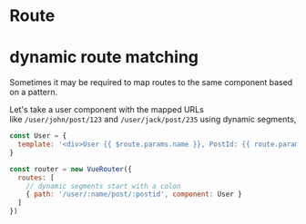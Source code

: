 # Route

# dynamic route matching

Sometimes it may be required to map routes to the same component based on a pattern.

Let's take a user component with the mapped URLs like `/user/john/post/123` and `/user/jack/post/235` using dynamic segments,

```jsx
const User = {
  template: '<div>User {{ $route.params.name }}, PostId: {{ route.params.postid }}</div>'
}

const router = new VueRouter({
  routes: [
    // dynamic segments start with a colon
    { path: '/user/:name/post/:postid', component: User }
  ]
})
```